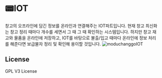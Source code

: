 # 📟IOT
창고의 오프라인에 담긴 정보를 온라인과 연결해주는 IOT파트입니다.
현재 창고 최신화는 창고 정리 때마다 개수를 세면서 그 때 그 때 확인하는 시스템입니다.
하지만 창고 재고와 물품을 온라인에 저장하고, IOT를 바탕으로 불출/입고 때마다 온라인에 정보 처리를 해준다면 보급물자 정리 및 확인해 용이할 것입니다.
![moduchanggoIOT](https://user-images.githubusercontent.com/81310047/137152708-15b56fd6-32a9-4517-a97f-c7c7aedea8b4.jpg)



## License
GPL V3 License
